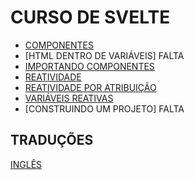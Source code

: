 # CURSO DE SVELTE

* [COMPONENTES](./folderPortuguese/Componentes.md)
* [HTML DENTRO DE VARIÁVEIS] FALTA
* [IMPORTANDO COMPONENTES](./folderPortuguese/ImportandoComponentes.md)
* [REATIVIDADE](./folderPortuguese/Reatividade.md)
* [REATIVIDADE POR ATRIBUIÇÃO](./folderPortuguese/ReatividadePorAtribuicao.md)
* [VARIÁVEIS REATIVAS](./folderPortuguese/VariaveisReativas.md)
* [CONSTRUINDO UM PROJETO] FALTA

## TRADUÇÕES

[INGLÊS](./README.md)
